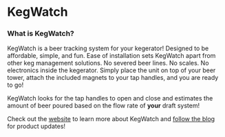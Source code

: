 # KegWatch

### What is KegWatch?
KegWatch is a beer tracking system for your kegerator! Designed to be affordable, simple, and fun. Ease of installation sets KegWatch apart from other keg management solutions. No severed beer lines. No scales. No electronics inside the kegerator. Simply place the unit on top of your beer tower, attach the included magnets to your tap handles, and you are ready to go! 

KegWatch looks for the tap handles to open and close and estimates the amount of beer poured based on the flow rate of **your** draft system!

Check out the [website](https://kegwatch.io) to learn more about KegWatch and [follow the blog](https://kegwatch.io/blog) for product updates!

